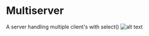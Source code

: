 # Multiserver
A server handling multiple client's with select()
![alt text](http://i65.tinypic.com/1ru8ex.jpg)
